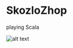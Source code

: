 SkozloZhop
==========

playing Scala

![alt text][skozlozhop_image]

[skozlozhop_image]: https://github.com/sumskyi/skozlozhop/raw/master/public/images/skozlozhop.jpg "СкозлоЖопЪ"
